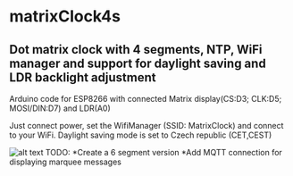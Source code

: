 # matrixClock4s
Dot matrix clock with 4 segments, NTP, WiFi manager and support for daylight saving and LDR backlight adjustment
---

Arduino code for ESP8266 with connected Matrix display(CS:D3; CLK:D5; MOSI/DIN:D7) and LDR(A0)

Just connect power, set the WifiManager (SSID: MatrixClock) and connect to your WiFi. Daylight saving mode is set to Czech republic (CET,CEST)

![alt text](https://raw.githubusercontent.com/owarek/matrixClock4s/master/img/IMG_20181108_080316.jpg)
TODO:
*Create a 6 segment version
*Add MQTT connection for displaying marquee messages
